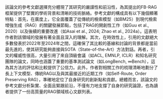 該論文的參考文獻選擇充分體現了其研究的嚴謹性和前沿性，為其提出的FB-RAG框架提供了堅實的學術背景和清晰的技術脈絡。參考文獻的構成具有以下幾個顯著特點：首先，在廣度上，它全面覆蓋了從傳統的檢索模型（如BM25）到現代檢索增強生成（RAG）的關鍵發展節點，包括了RAG的開創性工作（如Guu et al., 2020）以及後續的重要改進（如Asai et al., 2024; Zhao et al., 2024a）。這表明作者對該領域的發展有著全面且深入的理解。其次，在時效性上，引用的文獻絕大多數發表於2022年至2024年之間，這確保了其比較的基線和討論的背景都是當前最先進的，使其研究能夠直接與SOTA（State-of-the-Art）方法對話。再者，引文的權威性很高，大量引用了來自頂級會議（如ACL, EMNLP, ICLR）和知名研究團隊的論文，同時也涵蓋了重要的基準測試論文（如LongBench, ∞Bench），這為其方法的評估和比較提供了公信力。此外，作者對相關工作的梳理清晰地劃分了長上下文模型、傳統RAG以及與其最接近的近期工作（如Self-Route, Order Preserving RAG），準確地定位了自身研究的創新點和貢獻。總體而言，該論文的參考文獻分析紮實、全面且緊跟前沿，不僅有力地支撐了自身的研究論證，也為讀者提供了一份高質量的RAG領域核心文獻列表。